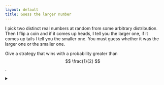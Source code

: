 ```yaml
---
layout: default
title: Guess the larger number
---
```


I pick two distinct real numbers at random from some arbitrary
distribution. Then I flip a coin and if it comes up heads, I tell you the larger
one, if it comes up tails I tell you the smaller one.
You must guess whether it was the larger one or the smaller one.

Give a strategy that wins with a probability greater than  $$ \frac{1}{2} $$.

<details><summary></summary>

If you see an  $$ x $$, guess "larger" with probability  $$ p(x) $$  and "smaller"
with probability $$ 1-p(x) $$, where $$ p(x) $$ is a monotonically increasing function
from  $$ \mathbb{R} $$ to $$ (0,1) $$ . A possible function is:

$$ p(x) = \frac{1}{2} + \frac{\arctan(x)}{\pi} $$

### Proof

Suppose the distinct numbers are  $$ a $$ and $$ b $$ with $$ a < b $$ .

The probability,  $$ P $$, of guessing correctly is:

$$
\begin{align}
P & = \frac{1}{2}(1 - p(a)) + \frac{1}{2}p(b) \\
  & = \frac{1}{2} + \frac{1}{2} (p(b) - p(a))
\end{align}
$$

From this we can see that:

$$
P > \frac{1}{2} \text{ if } p(b) > p(a)
$$

But since $$ p(x) $$ is monotonically increasing and  $$ b > a $$, we have  $$ p(b) >
p(a) $$. Thus the overall probability of winning is greater than $$  \frac{1}{2}  $$.

</details>
